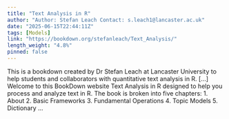 ```yaml
---
title: "Text Analysis in R"
author: "Author: Stefan Leach Contact: s.leach1@lancaster.ac.uk"
date: "2025-06-15T22:44:11Z"
tags: [Models]
link: "https://bookdown.org/stefanleach/Text_Analysis/"
length_weight: "4.8%"
pinned: false
---
```


This is a bookdown created by Dr Stefan Leach at Lancaster University to help students and collaborators with quantitative text analysis in R. [...] Welcome to this BookDown website Text Analysis in R designed to help you process and analyze text in R. The book is broken into five chapters: 1. About 2. Basic Frameworks 3. Fundamental Operations 4. Topic Models 5. Dictionary ...
